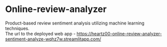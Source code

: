 # Online-review-analyzer
Product-based review sentiment analysis utilizing machine learning techniques.                                                                                                                                                                                                                                                                                                                                                                                                                                              
The url to the deployed web app - https://heartz00-online-review-analyzer-sentiment-analyze-wqhz7w.streamlitapp.com/

